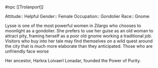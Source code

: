  #npc [[Trolanport]]

Attitude:: Helpful
Gender:: Female
Occupation:: Gondolier
Race:: Gnome

Lysse is one of the most powerful women in Zilargo who chooses to moonlight as a gondolier. She prefers to use her guise as an old woman to attract pity, framing herself as a poor old gnome working a traditional job. Visitors who buy into her tale may find themselves on a wild quest around the city that is much more elaborate than they anticipated. Those who are unfriendly face worse

Her ancestor, Harkra Loivaerl Lonadar, founded the Power of Purity.
